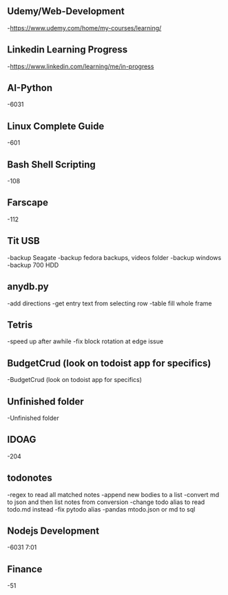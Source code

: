 ## Udemy/Web-Development
 -https://www.udemy.com/home/my-courses/learning/

## Linkedin Learning Progress
 -https://www.linkedin.com/learning/me/in-progress

## AI-Python
 -6031

## Linux Complete Guide
 -601

## Bash Shell Scripting
 -108

## Farscape
 -112

## Tit USB
 -backup Seagate
 -backup fedora backups, videos folder
 -backup windows
 -backup 700 HDD

## anydb.py
 -add directions
 -get entry text from selecting row
 -table fill whole frame

## Tetris
 -speed up after awhile
 -fix block rotation at edge issue

## BudgetCrud (look on todoist app for specifics)
 -BudgetCrud (look on todoist app for specifics)

## Unfinished folder
 -Unfinished folder

## IDOAG
 -204

## todonotes
 -regex to read all matched notes
 -append new bodies to a list
 -convert md to json and then list notes from conversion
 -change todo alias to read todo.md instead
 -fix pytodo alias
 -pandas mtodo.json or md to sql

## Nodejs Development
 -6031 7:01

## Finance
 -51

